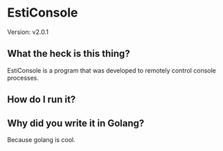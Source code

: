 # EstiConsole
Version: v2.0.1

## What the heck is this thing?
EstiConsole is a program that was developed to remotely control console processes.

## How do I run it?

## Why did you write it in Golang?
Because golang is cool.
